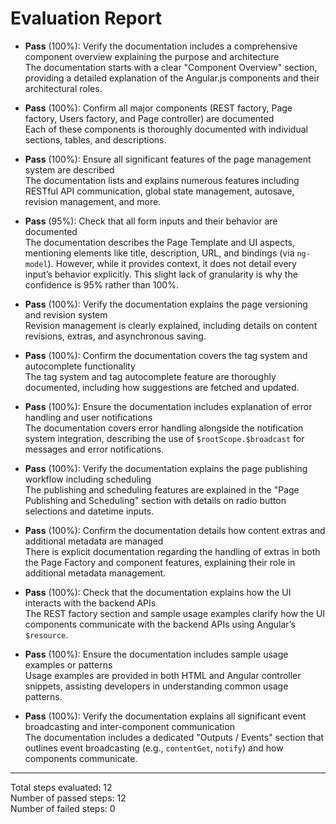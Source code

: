# Evaluation Report

- **Pass** (100%): Verify the documentation includes a comprehensive component overview explaining the purpose and architecture  
  The documentation starts with a clear "Component Overview" section, providing a detailed explanation of the Angular.js components and their architectural roles. 

- **Pass** (100%): Confirm all major components (REST factory, Page factory, Users factory, and Page controller) are documented  
  Each of these components is thoroughly documented with individual sections, tables, and descriptions. 

- **Pass** (100%): Ensure all significant features of the page management system are described  
  The documentation lists and explains numerous features including RESTful API communication, global state management, autosave, revision management, and more.

- **Pass** (95%): Check that all form inputs and their behavior are documented  
  The documentation describes the Page Template and UI aspects, mentioning elements like title, description, URL, and bindings (via `ng-model`). However, while it provides context, it does not detail every input’s behavior explicitly. This slight lack of granularity is why the confidence is 95% rather than 100%. 

- **Pass** (100%): Verify the documentation explains the page versioning and revision system  
  Revision management is clearly explained, including details on content revisions, extras, and asynchronous saving.

- **Pass** (100%): Confirm the documentation covers the tag system and autocomplete functionality  
  The tag system and tag autocomplete feature are thoroughly documented, including how suggestions are fetched and updated.

- **Pass** (100%): Ensure the documentation includes explanation of error handling and user notifications  
  The documentation covers error handling alongside the notification system integration, describing the use of `$rootScope.$broadcast` for messages and error notifications.

- **Pass** (100%): Verify the documentation explains the page publishing workflow including scheduling  
  The publishing and scheduling features are explained in the "Page Publishing and Scheduling" section with details on radio button selections and datetime inputs.

- **Pass** (100%): Confirm the documentation details how content extras and additional metadata are managed  
  There is explicit documentation regarding the handling of extras in both the Page Factory and component features, explaining their role in additional metadata management.

- **Pass** (100%): Check that the documentation explains how the UI interacts with the backend APIs  
  The REST factory section and sample usage examples clarify how the UI components communicate with the backend APIs using Angular’s `$resource`.

- **Pass** (100%): Ensure the documentation includes sample usage examples or patterns  
  Usage examples are provided in both HTML and Angular controller snippets, assisting developers in understanding common usage patterns.

- **Pass** (100%): Verify the documentation explains all significant event broadcasting and inter-component communication  
  The documentation includes a dedicated "Outputs / Events" section that outlines event broadcasting (e.g., `contentGet`, `notify`) and how components communicate.

---

Total steps evaluated: 12  
Number of passed steps: 12  
Number of failed steps: 0